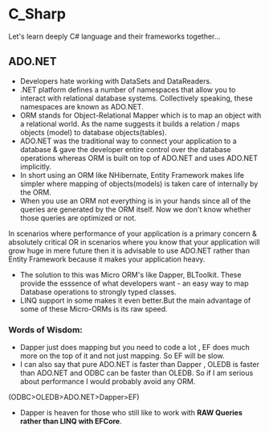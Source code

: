 # C_Sharp
Let's learn deeply C# language and their frameworks together...

## ADO.NET
- Developers hate working with DataSets and DataReaders.
- .NET platform defines a number of namespaces that allow you to interact with relational database systems. Collectively speaking, these namespaces are known as ADO.NET.
- ORM stands for Object-Relational Mapper which is to map an object with a relational world. As the name suggests it builds a relation / maps objects (model) to database objects(tables).
- ADO.NET was the traditional way to connect your application to a database & gave the developer entire control over the database operations whereas ORM is built on top of ADO.NET and uses ADO.NET implicitly.
- In short using an ORM like NHibernate, Entity Framework makes life simpler where mapping of objects(models) is taken care of internally by the ORM.
- When you use an ORM not everything is in your hands since all of the queries are generated by the ORM itself. Now we don't know whether those queries are optimized or not.

In scenarios where performance of your application is a primary concern & absolutely critical OR in scenarios where you know that your application will grow huge in mere future then it is advisable to use ADO.NET rather than Entity Framework because it makes your application heavy.

- The solution to this was Micro ORM's like Dapper, BLToolkit. These provide the esssence of what developers want - an easy way to map Database operations to strongly typed classes.
- LINQ support in some makes it even better.But the main advantage of some of these Micro-ORMs is its raw speed.

### Words of Wisdom:
- Dapper just does mapping but you need to code a lot , EF does much more on the top of it and not just mapping. So EF will be slow.
- I can also say that pure ADO.NET is faster than Dapper , OLEDB is faster than ADO.NET and ODBC can be faster than OLEDB.
So if I am serious about performance I would probably avoid any ORM.

(ODBC>OLEDB>ADO.NET>Dapper>EF)

-  Dapper is heaven for those who still like to work with **RAW Queries rather than LINQ with EFCore**.

